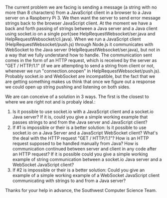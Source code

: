 The current problem we are facing is sending a message (a string with no more than 8 characters) from a JavaScript client in a browser to a Java server on a Raspberry Pi 3. We then want the server to send error message strings back to the browser JavaScript client.
At the moment we have a back and forth passing of strings between a Java server and a Java client using socket.io on a single port(see HelpRequestWebsocket/ser.java and HelpRequestWebsocket/cli.java).
When we run a JavaScript client (HelpRequestWebsocket/push.js) through Node.js it communicates with WebSocket to the Java server (HelpRequestWebsocket/ser.java), but not in a way that we fully understand how to handle. The communication sent comes in the form of an HTTP request, which is received by the server as "GET / HTTP/1.1" (if we are attempting to send a string from client or not, whenever we run "connection.onopen" in HelpRequestWebsocket/push.js). Probably socket.io and WebSocket are incompatible, but the fact that we are getting something makes us think that once we figure out a response we could open up string pushing and listening on both sides.

We are can conceive of a solution in 3 ways.  The first is the closest to where we are right not and is probaly ideal.:
1. Is it possible to use socket.io with a JavaScript client and a socket.io Java server? If it is, could you give a simple working example that passes strings to and from the Java server and JavaScript client?
2. If #1 is impossible or their is a better solution: Is it possible to use socket.io on a Java Server and a JavaScript WebSocket client? What's the deal with the HTTP request "GET / HTTP/1.1"? How is an HTTP request supposed to be handled manually from Java? How is communication continued between server and client in any code after an HTTP request? If it is possible could you give a simple working example of string communication between a socket.io Java server and a WebSocket JavaScript client?
3. If #2 is impossible or their is a better solution: Could you give an example of a simple working example of a WebSocket JavaScript client communicating with strings to and from a Java server?

Thanks for your help in advance, the Southwest Computer Science Team.
